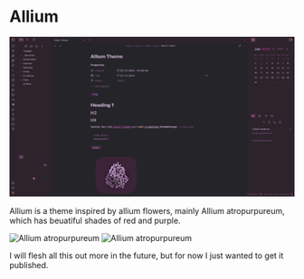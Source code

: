 # Allium
![Allium Dark Mode](AlliumScreenshot.png)

Allium is a theme inspired by allium flowers, mainly Allium atropurpureum, which has beuatiful shades of red and purple.

![Allium atropurpureum](https://cdn11.bigcommerce.com/s-1b9100svju/images/stencil/1280x1280/products/1002/479/DETA-19__59595.1652281691.jpg?c=1)
![Allium atropurpureum](https://images.immediate.co.uk/production/volatile/sites/10/2018/08/db45aa4b-25a2-471c-9047-41fa74432d70-26b8ae0.jpg?quality=90&webp=true&resize=900,600)



I will flesh all this out more in the future, but for now I just wanted to get it published.


